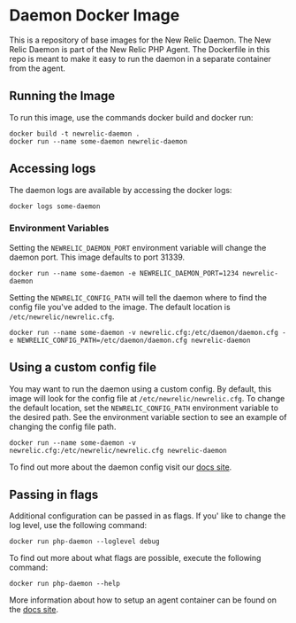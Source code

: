 # Daemon Docker Image

This is a repository of base images for the New Relic Daemon. The New Relic Daemon is part of the New Relic PHP Agent. The Dockerfile in this repo is meant to make it easy to run the daemon in a separate container from the agent.

## Running the Image
To run this image, use the commands docker build and docker run:
```
docker build -t newrelic-daemon .
docker run --name some-daemon newrelic-daemon
```

## Accessing logs

The daemon logs are available by accessing the docker logs:

```
docker logs some-daemon
```

### Environment Variables

Setting the `NEWRELIC_DAEMON_PORT` environment variable will change the daemon port. This image defaults to port 31339.
```
docker run --name some-daemon -e NEWRELIC_DAEMON_PORT=1234 newrelic-daemon
```

Setting the `NEWRELIC_CONFIG_PATH` will tell the daemon where to find the config
file you've added to the image. The default location is `/etc/newrelic/newrelic.cfg`.
```
docker run --name some-daemon -v newrelic.cfg:/etc/daemon/daemon.cfg -e NEWRELIC_CONFIG_PATH=/etc/daemon/daemon.cfg newrelic-daemon
```

## Using a custom config file

You may want to run the daemon using a custom config. By default, this image
will look for the config file at `/etc/newrelic/newrelic.cfg`. To change the
default location, set the `NEWRELIC_CONFIG_PATH` environment variable to the
desired path. See the environment variable section to see an example of
changing the config file path.
```
docker run --name some-daemon -v newrelic.cfg:/etc/newrelic/newrelic.cfg newrelic-daemon
```
To find out more about the daemon config visit our [docs site](https://docs.newrelic.com/docs/agents/php-agent/configuration/proxy-daemon-newreliccfg-settings).

## Passing in flags
Additional configuration can be passed in as flags. If you' like to
change the log level, use the following command:
```
docker run php-daemon --loglevel debug
```
To find out more about what flags are possible, execute the following command:
```
docker run php-daemon --help
```

More information about how to setup an agent container can be found on the [docs site](https://docs.newrelic.com/docs/agents/php-agent/advanced-installation/install-php-agent-docker).
